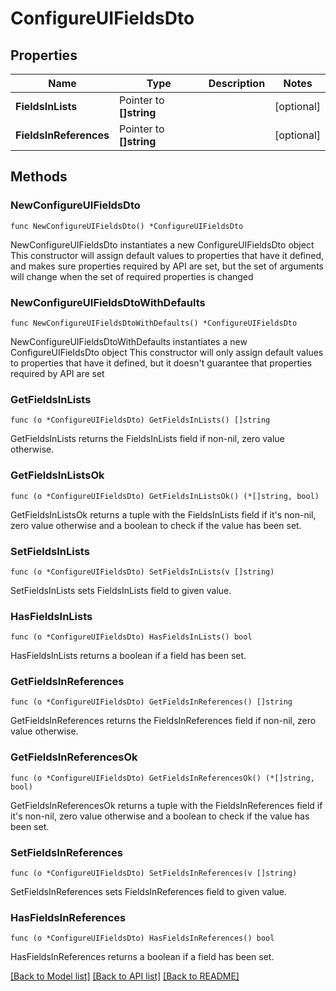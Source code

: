 # ConfigureUIFieldsDto

## Properties

Name | Type | Description | Notes
------------ | ------------- | ------------- | -------------
**FieldsInLists** | Pointer to **[]string** |  | [optional] 
**FieldsInReferences** | Pointer to **[]string** |  | [optional] 

## Methods

### NewConfigureUIFieldsDto

`func NewConfigureUIFieldsDto() *ConfigureUIFieldsDto`

NewConfigureUIFieldsDto instantiates a new ConfigureUIFieldsDto object
This constructor will assign default values to properties that have it defined,
and makes sure properties required by API are set, but the set of arguments
will change when the set of required properties is changed

### NewConfigureUIFieldsDtoWithDefaults

`func NewConfigureUIFieldsDtoWithDefaults() *ConfigureUIFieldsDto`

NewConfigureUIFieldsDtoWithDefaults instantiates a new ConfigureUIFieldsDto object
This constructor will only assign default values to properties that have it defined,
but it doesn't guarantee that properties required by API are set

### GetFieldsInLists

`func (o *ConfigureUIFieldsDto) GetFieldsInLists() []string`

GetFieldsInLists returns the FieldsInLists field if non-nil, zero value otherwise.

### GetFieldsInListsOk

`func (o *ConfigureUIFieldsDto) GetFieldsInListsOk() (*[]string, bool)`

GetFieldsInListsOk returns a tuple with the FieldsInLists field if it's non-nil, zero value otherwise
and a boolean to check if the value has been set.

### SetFieldsInLists

`func (o *ConfigureUIFieldsDto) SetFieldsInLists(v []string)`

SetFieldsInLists sets FieldsInLists field to given value.

### HasFieldsInLists

`func (o *ConfigureUIFieldsDto) HasFieldsInLists() bool`

HasFieldsInLists returns a boolean if a field has been set.

### GetFieldsInReferences

`func (o *ConfigureUIFieldsDto) GetFieldsInReferences() []string`

GetFieldsInReferences returns the FieldsInReferences field if non-nil, zero value otherwise.

### GetFieldsInReferencesOk

`func (o *ConfigureUIFieldsDto) GetFieldsInReferencesOk() (*[]string, bool)`

GetFieldsInReferencesOk returns a tuple with the FieldsInReferences field if it's non-nil, zero value otherwise
and a boolean to check if the value has been set.

### SetFieldsInReferences

`func (o *ConfigureUIFieldsDto) SetFieldsInReferences(v []string)`

SetFieldsInReferences sets FieldsInReferences field to given value.

### HasFieldsInReferences

`func (o *ConfigureUIFieldsDto) HasFieldsInReferences() bool`

HasFieldsInReferences returns a boolean if a field has been set.


[[Back to Model list]](../README.md#documentation-for-models) [[Back to API list]](../README.md#documentation-for-api-endpoints) [[Back to README]](../README.md)


